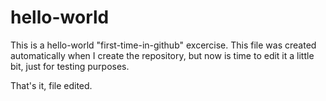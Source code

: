 # hello-world
This is a hello-world "first-time-in-github" excercise.
This file was created automatically when I create the repository, but
now is time to edit it a little bit, just for testing purposes.

That's it, file edited.
